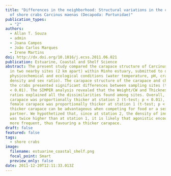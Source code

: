 ```yaml
---
title: "Differences in the neighborhood: Structural variations in the carapace
  of shore crabs Carcinus maenas (Decapoda: Portunidae)"
publication_types:
  - "2"
authors:
  - Allan T. Souza
  - admin
  - Joana Campos
  - João Carlos Marques
  - Irene Martins
doi: http://dx.doi.org/10.1016/j.ecss.2011.06.021
publication: Estuarine, Coastal and Shelf Science
abstract: The present study compared the carapace structure of Carcinus maenas
  in two nearby sites (2 km apart) within Minho estuary, submitted to different
  physicochemical and ecological conditions (water temperature, pH, crabs’
  density and sex ratio). The carapace structure of the carapace and chelae of
  the crabs presented significant differences between sampling sites (t-test; p
  < 0.01). The SIMPER analysis revealed that the Weight/CW and Thickness/CW
  ratios explained all the dissimilarities found among sites. Overall, the male
  carapace was proportionally thicker at station 2 (t-test; p < 0.01), while the
  female carapace was proportionally thicker at station 1 (t-test; p < 0.001). A
  thicker carapace can be advantageous when competing for food or a sexual
  partner. We hypothetized that, since at station 2, the density of individuals
  was twice higher than at station 1, it is likely that agonistic encounters are
  more frequent, thus favouring a thicker carapace.
draft: false
featured: false
tags:
  - shore crabs
image:
  filename: estuarine_coastal_shelf.png
  focal_point: Smart
  preview_only: false
date: 2011-12-20T12:11:33.013Z
---
```

